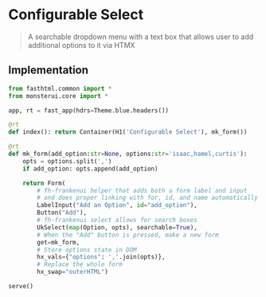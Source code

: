 # Configurable Select

> A searchable dropdown menu with a text box that allows user to add additional options to it via HTMX

## Implementation

```python
from fasthtml.common import *
from monsterui.core import *

app, rt = fast_app(hdrs=Theme.blue.headers())

@rt 
def index(): return Container(H1('Configurable Select'), mk_form())

@rt
def mk_form(add_option:str=None, options:str='isaac,hamel,curtis'):
    opts = options.split(',')
    if add_option: opts.append(add_option)

    return Form(
        # fh-frankenui helper that adds both a form label and input
        # and does proper linking with for, id, and name automatically
        LabelInput("Add an Option", id="add_option"),
        Button("Add"), 
        # fh-frankenui select allows for search boxes
        UkSelect(map(Option, opts), searchable=True), 
        # When the "Add" button is pressed, make a new form
        get=mk_form,
        # Store options state in DOM
        hx_vals={"options": ','.join(opts)}, 
        # Replace the whole form
        hx_swap="outerHTML")

serve()

```
